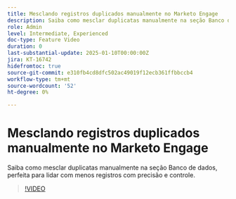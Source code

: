 ```yaml
---
title: Mesclando registros duplicados manualmente no Marketo Engage
description: Saiba como mesclar duplicatas manualmente na seção Banco de dados, perfeita para lidar com menos registros com precisão e controle.
role: Admin
level: Intermediate, Experienced
doc-type: Feature Video
duration: 0
last-substantial-update: 2025-01-10T00:00:00Z
jira: KT-16742
hidefromtoc: true
source-git-commit: e310fb4cd8dfc502ac49019f12ecb361ffbbccb4
workflow-type: tm+mt
source-wordcount: '52'
ht-degree: 0%

---
```



# Mesclando registros duplicados manualmente no Marketo Engage

Saiba como mesclar duplicatas manualmente na seção Banco de dados, perfeita para lidar com menos registros com precisão e controle.

>[!VIDEO](https://video.tv.adobe.com/v/3443655/?learn=on&enablevpops&captions=por_br)
